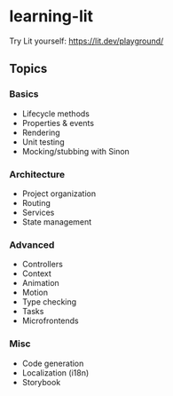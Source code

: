 # learning-lit

Try Lit yourself: https://lit.dev/playground/

## Topics

### Basics
- Lifecycle methods
- Properties & events
- Rendering
- Unit testing
- Mocking/stubbing with Sinon

### Architecture
- Project organization
- Routing
- Services
- State management

### Advanced
- Controllers
- Context
- Animation
- Motion
- Type checking
- Tasks
- Microfrontends

### Misc
- Code generation
- Localization (i18n)
- Storybook